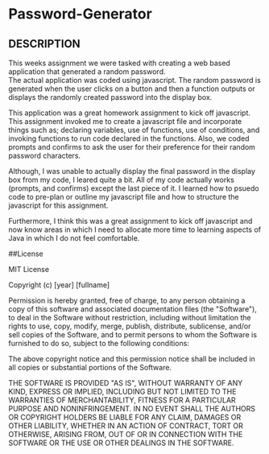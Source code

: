 # Password-Generator

## DESCRIPTION

This weeks assignment we were tasked with creating a web based application that generated a random password.  
The actual application was coded using javascript.  The random password is generated when the user clicks on a button and then a function
outputs or displays the randomly created password into the display box.

This application was a great homework assignment to kick off javascript.  This assignment invoked me to create a javascript file and incorporate things such as; declaring variables, use of functions, use of conditions, and invoking functions to run code declared in the functions. Also, we coded prompts and confirms to ask the user for their preference for their random password characters.

Although, I was unable to actually display the final password in the display box from my code, I leared quite a bit.  All of my code actually works (prompts, and confirms) except the last piece of it.  I learned how to psuedo code to pre-plan or outline my javascript file and how to structure the javascript for this assignment.

Furthermore, I think this was a great assignment to kick off javascript and now know areas in which I need to allocate more time to learning aspects of Java in which I do not feel comfortable. 



##License

MIT License

Copyright (c) [year] [fullname]

Permission is hereby granted, free of charge, to any person obtaining a copy of this software and associated documentation files (the "Software"), to deal in the Software without restriction, including without limitation the rights to use, copy, modify, merge, publish, distribute, sublicense, and/or sell copies of the Software, and to permit persons to whom the Software is furnished to do so, subject to the following conditions:

The above copyright notice and this permission notice shall be included in all copies or substantial portions of the Software.

THE SOFTWARE IS PROVIDED "AS IS", WITHOUT WARRANTY OF ANY KIND, EXPRESS OR IMPLIED, INCLUDING BUT NOT LIMITED TO THE WARRANTIES OF MERCHANTABILITY, FITNESS FOR A PARTICULAR PURPOSE AND NONINFRINGEMENT. IN NO EVENT SHALL THE AUTHORS OR COPYRIGHT HOLDERS BE LIABLE FOR ANY CLAIM, DAMAGES OR OTHER LIABILITY, WHETHER IN AN ACTION OF CONTRACT, TORT OR OTHERWISE, ARISING FROM, OUT OF OR IN CONNECTION WITH THE SOFTWARE OR THE USE OR OTHER DEALINGS IN THE SOFTWARE.